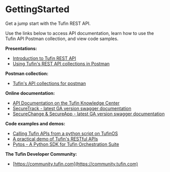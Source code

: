 # GettingStarted
Get a jump start with the Tufin REST API.

Use the links below to access API documentation, learn how to use the Tufin API Postman collection, and view code samples.

**Presentations:**
- [Introduction to Tufin REST API](https://download.tufin.com/support/downloads/Introduction_to_Tufin_REST_API.pdf)
- [Using Tufin's REST API collections in Postman](https://download.tufin.com/support/downloads/Using_Tufin_REST_API_collections_in_Postman.pdf)

**Postman collection:**
- [Tufin's API collections for postman](https://github.com/Tufin/postman)

**Online documentation:**
- [API Documentation on the Tufin Knowledge Center](https://forum.tufin.com/support/kc/latest/index.htm?toc.htm?securetrack_api.htm)
- [SecureTrack - latest GA version swagger documentation](https://forum.tufin.com/support/kc/latest/securetrack/apidoc/) 
- [SecureChange & SecureApp - latest GA  version swagger documentation](https://forum.tufin.com/support/kc/latest/securechangeworkflow/apidoc/)

**Code examples and demos:**
- [Calling Tufin APIs from a python script on TufinOS](https://community.tufin.com/t/calling-tufin-apis-from-a-python-script-on-tufinos-insta/509)
- [A practical demo of Tufin's RESTful APIs](https://github.com/Tufin/Firewall-Access-Request/blob/master/FirewallAccessRequest.xlsm?raw=true)
- [Pytos - A Python SDK for Tufin Orchestration Suite](https://github.com/Tufin/pytos)

**The Tufin Developer Community:**  
- [https://community.tufin.com](https://community.tufin.com)
